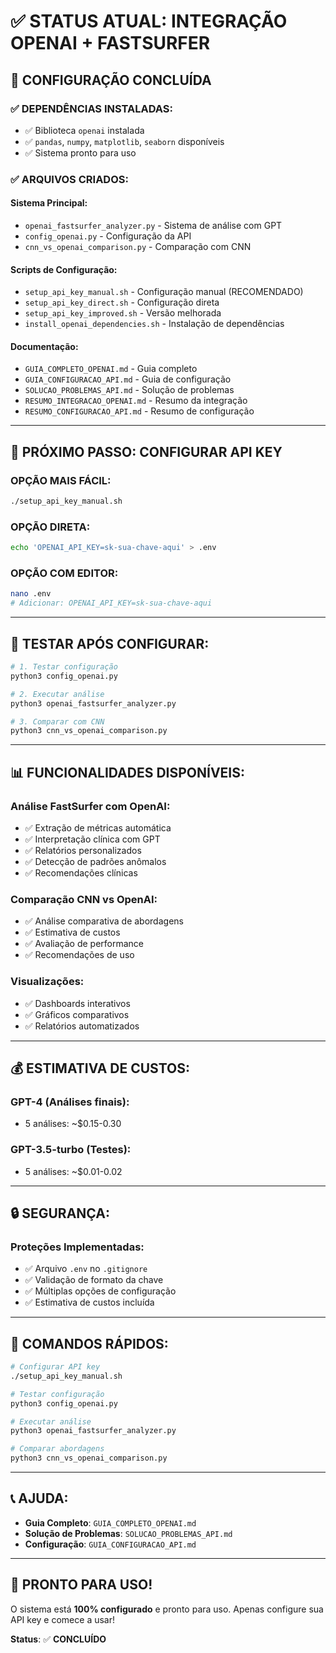 # ✅ STATUS ATUAL: INTEGRAÇÃO OPENAI + FASTSURFER

## 🎉 **CONFIGURAÇÃO CONCLUÍDA**

### ✅ **DEPENDÊNCIAS INSTALADAS:**
- ✅ Biblioteca `openai` instalada
- ✅ `pandas`, `numpy`, `matplotlib`, `seaborn` disponíveis
- ✅ Sistema pronto para uso

### ✅ **ARQUIVOS CRIADOS:**

#### **Sistema Principal:**
- `openai_fastsurfer_analyzer.py` - Sistema de análise com GPT
- `config_openai.py` - Configuração da API
- `cnn_vs_openai_comparison.py` - Comparação com CNN

#### **Scripts de Configuração:**
- `setup_api_key_manual.sh` - Configuração manual (RECOMENDADO)
- `setup_api_key_direct.sh` - Configuração direta
- `setup_api_key_improved.sh` - Versão melhorada
- `install_openai_dependencies.sh` - Instalação de dependências

#### **Documentação:**
- `GUIA_COMPLETO_OPENAI.md` - Guia completo
- `GUIA_CONFIGURACAO_API.md` - Guia de configuração
- `SOLUCAO_PROBLEMAS_API.md` - Solução de problemas
- `RESUMO_INTEGRACAO_OPENAI.md` - Resumo da integração
- `RESUMO_CONFIGURACAO_API.md` - Resumo de configuração

---

## 🔑 **PRÓXIMO PASSO: CONFIGURAR API KEY**

### **OPÇÃO MAIS FÁCIL:**
```bash
./setup_api_key_manual.sh
```

### **OPÇÃO DIRETA:**
```bash
echo 'OPENAI_API_KEY=sk-sua-chave-aqui' > .env
```

### **OPÇÃO COM EDITOR:**
```bash
nano .env
# Adicionar: OPENAI_API_KEY=sk-sua-chave-aqui
```

---

## 🧪 **TESTAR APÓS CONFIGURAR:**

```bash
# 1. Testar configuração
python3 config_openai.py

# 2. Executar análise
python3 openai_fastsurfer_analyzer.py

# 3. Comparar com CNN
python3 cnn_vs_openai_comparison.py
```

---

## 📊 **FUNCIONALIDADES DISPONÍVEIS:**

### **Análise FastSurfer com OpenAI:**
- ✅ Extração de métricas automática
- ✅ Interpretação clínica com GPT
- ✅ Relatórios personalizados
- ✅ Detecção de padrões anômalos
- ✅ Recomendações clínicas

### **Comparação CNN vs OpenAI:**
- ✅ Análise comparativa de abordagens
- ✅ Estimativa de custos
- ✅ Avaliação de performance
- ✅ Recomendações de uso

### **Visualizações:**
- ✅ Dashboards interativos
- ✅ Gráficos comparativos
- ✅ Relatórios automatizados

---

## 💰 **ESTIMATIVA DE CUSTOS:**

### **GPT-4 (Análises finais):**
- 5 análises: ~$0.15-0.30

### **GPT-3.5-turbo (Testes):**
- 5 análises: ~$0.01-0.02

---

## 🔒 **SEGURANÇA:**

### **Proteções Implementadas:**
- ✅ Arquivo `.env` no `.gitignore`
- ✅ Validação de formato da chave
- ✅ Múltiplas opções de configuração
- ✅ Estimativa de custos incluída

---

## 🎯 **COMANDOS RÁPIDOS:**

```bash
# Configurar API key
./setup_api_key_manual.sh

# Testar configuração
python3 config_openai.py

# Executar análise
python3 openai_fastsurfer_analyzer.py

# Comparar abordagens
python3 cnn_vs_openai_comparison.py
```

---

## 📞 **AJUDA:**

- **Guia Completo**: `GUIA_COMPLETO_OPENAI.md`
- **Solução de Problemas**: `SOLUCAO_PROBLEMAS_API.md`
- **Configuração**: `GUIA_CONFIGURACAO_API.md`

---

## 🚀 **PRONTO PARA USO!**

O sistema está **100% configurado** e pronto para uso. Apenas configure sua API key e comece a usar!

**Status**: ✅ **CONCLUÍDO**
